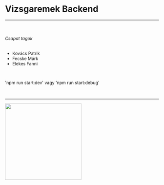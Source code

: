 <h1>Vizsgaremek Backend</h1>
<hr><br>
<h6>Csapat tagok</h6>
<ul>
    <li>Kovács Patrik</li>
    <li>Fecske Márk</li>
    <li>Elekes Fanni</li>
</ul><br>
<p>'npm run start:dev' vagy 'npm run start:debug'</p><br>
<hr>
<img src="https://media.tenor.com/L8uQHgpI1aYAAAAM/reikouwu2.gif" height="250">
